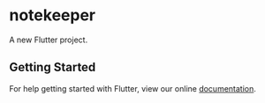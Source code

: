 # notekeeper

A new Flutter project.

## Getting Started

For help getting started with Flutter, view our online
[documentation](https://flutter.io/).
